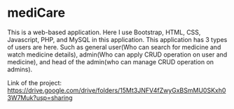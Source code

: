 # mediCare
This is a web-based application. Here I use Bootstrap, HTML, CSS, Javascript, PHP, and MySQL in this application.
This application has 3 types of users are here. Such as general user(Who can search for medicine and watch medicine details), admin(Who can apply CRUD operation on user and medicine), and head of the admin(who can manage CRUD operation on admins).

Link of the project: https://drive.google.com/drive/folders/15Mt3JNFV4fZwyGxBSmMU0SKxh03W7Muk?usp=sharing
